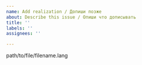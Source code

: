 ```yaml
---
name: Add realization / Допиши позже
about: Describe this issue / Опиши что дописывать
title: ''
labels: ''
assignees: ''

---
```


path/to/file/filename.lang
